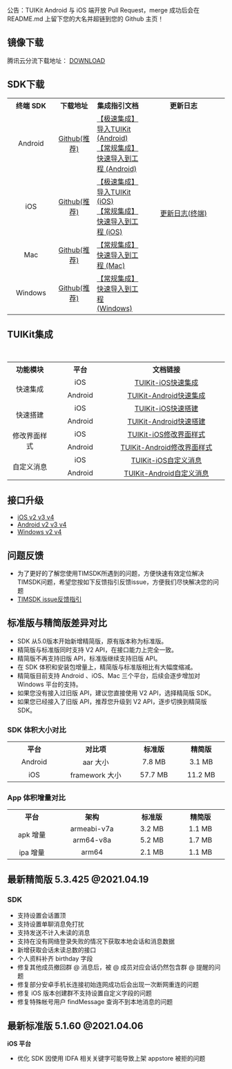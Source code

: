 公告：TUIKit Android 与 iOS 端开放 Pull Request，merge 成功后会在 README.md 上留下您的大名并超链到您的 Github 主页！

## 镜像下载

腾讯云分流下载地址： [DOWNLOAD](https://github-1252463788.cos.ap-shanghai.myqcloud.com/imsdk/TIMSDK.zip)

## SDK下载

<table>
<tr>
<th width="94px" style="text-align:center" >终端 SDK</td>
 <th width="0px" style="text-align:center" >下载地址</td>
<th width="0px"  style="text-align:center">集成指引文档</td>
<th width="175px" style="text-align:center">更新日志</td>
</tr>
<tr>
<td style="text-align:center">Android  </td>
<td style="text-align:center" ><a href="https://github.com/tencentyun/TIMSDK/tree/master/Android/SDK">Github(推荐)</a></td>
<td style="text-align:left" ><a href="https://cloud.tencent.com/document/product/269/37059">【极速集成】导入TUIKit (Android)</a><br><a href="https://cloud.tencent.com/document/product/269/32679">【常规集成】快速导入到工程 (Android)</a></td>
<td style="text-align:center" rowspan='4'><a href="https://cloud.tencent.com/document/product/269/1606">更新日志(终端)</a> </td>
</tr>
<tr>
<td style="text-align:center">iOS  </td>
<td style="text-align:center" ><a href="https://github.com/tencentyun/TIMSDK/tree/master/iOS/ImSDK">Github(推荐)</a></td>
<td style="text-align:left" ><a href="https://cloud.tencent.com/document/product/269/37060">【极速集成】导入TUIKit (iOS)</a><br><a href="https://cloud.tencent.com/document/product/269/32675">【常规集成】快速导入到工程  (iOS)</a></td>
</tr>
<tr>
<td style="text-align:center">Mac  </td>
<td style="text-align:center" ><a href="https://github.com/tencentyun/TIMSDK/tree/master/Mac/ImSDK">Github(推荐)</a></td>
<td style="text-align:left" ><a href="https://cloud.tencent.com/document/product/269/32676">【常规集成】快速导入到工程 (Mac)</a></td>
</tr>
<tr>
<td style="text-align:center">Windows  </td>
<td style="text-align:center" ><a href="https://github.com/tencentyun/TIMSDK/tree/master/cross-platform/Windows">Github(推荐)</a></td>
<td style="text-align:left" ><a href="https://cloud.tencent.com/document/product/269/33489">【常规集成】快速导入到工程 (Windows)</a></td>
</tr>
</table>

## TUIKit集成

<table >
  <tr>
    <th width="180px" style="text-align:center">功能模块</th>
    <th width="180px" style="text-align:center">平台</th>
    <th width="500px" style="text-align:center">文档链接</th>
  </tr>

  <tr >
​    <td rowspan='2' style="text-align:center">快速集成</td>
​    <td style="text-align:center">iOS</td>
​    <td style="text-align:center"><a href="https://cloud.tencent.com/document/product/269/37060">TUIKit-iOS快速集成</a></td>
  </tr>

  <tr>
​    <td style="text-align:center">Android</td>
​    <td style="text-align:center"><a href="https://cloud.tencent.com/document/product/269/37059">TUIKit-Android快速集成</a></td>
  </tr>

  <tr>
​    <td rowspan='2' style="text-align:center">快速搭建</td>
​    <td style="text-align:center">iOS</td>
​    <td style="text-align:center"><a href="https://cloud.tencent.com/document/product/269/37063">TUIKit-iOS快速搭建</a></td>
  </tr>

  <tr>
​    <td style="text-align:center">Android</td>
​    <td style="text-align:center"><a href="https://cloud.tencent.com/document/product/269/37062">TUIKit-Android快速搭建</a></td>
  </tr>

  <tr>
​    <td rowspan='2' style="text-align:center">修改界面样式</td>
​    <td style="text-align:center">iOS</td>
​    <td style="text-align:center"><a href="https://cloud.tencent.com/document/product/269/37065">TUIKit-iOS修改界面样式</a></td>

  </tr>

  <tr>
​    <td style="text-align:center">Android</td>
​    <td style="text-align:center"><a href="https://cloud.tencent.com/document/product/269/37064">TUIKit-Android修改界面样式</a></td>
  </tr>

  <tr>
​    <td rowspan='2' style="text-align:center">自定义消息</td>
​    <td style="text-align:center">iOS</td>
​    <td style="text-align:center"><a href="https://cloud.tencent.com/document/product/269/37067">TUIKit-iOS自定义消息</a></td>
  </tr>

  <tr>
​    <td style="text-align:center">Android</td>
​    <td style="text-align:center"><a href="https://cloud.tencent.com/document/product/269/37066">TUIKit-Android自定义消息</a></td>
  </tr>

</table>


## 接口升级

- [iOS v2 v3 v4](https://github.com/tencentyun/TIMSDK/wiki/iOS-IMSDK-%E6%8E%A5%E5%8F%A3%E5%8F%98%E5%8C%96%EF%BC%88v2---v3---v4%EF%BC%89)
- [Android v2 v3 v4](https://github.com/tencentyun/TIMSDK/wiki/Android-IMSDK-%E6%8E%A5%E5%8F%A3%E5%8F%98%E5%8C%96%EF%BC%88v2---v3---v4%EF%BC%89)
- [Windows v2 v4](https://github.com/tencentyun/TIMSDK/wiki/Windows-IMSDK-%E6%8E%A5%E5%8F%A3%E5%8F%98%E5%8C%96%EF%BC%88v2---v4%EF%BC%89)

## 问题反馈
- 为了更好的了解您使用TIMSDK所遇到的问题，方便快速有效定位解决TIMSDK问题，希望您按如下反馈指引反馈issue，方便我们尽快解决您的问题
- [TIMSDK issue反馈指引](https://github.com/tencentyun/TIMSDK/wiki/TIMSDK-issue%E6%9C%89%E6%95%88%E5%8F%8D%E9%A6%88%E6%A8%A1%E6%9D%BF)



## 标准版与精简版差异对比
- SDK 从5.0版本开始新增精简版，原有版本称为标准版。
- 精简版与标准版同时支持 V2 API，在接口能力上完全一致。
- 精简版不再支持旧版 API，标准版继续支持旧版 API。
- 在 SDK 体积和安装包增量上，精简版与标准版相比有大幅度缩减。
- 精简版目前支持 Android 、iOS、Mac  三个平台，后续会逐步增加对 Windows 平台的支持。
- 如果您没有接入过旧版 API，建议您直接使用 V2 API，选择精简版 SDK。
- 如果您已经接入了旧版 API，推荐您升级到 V2 API，逐步切换到精简版 SDK。

### SDK 体积大小对比
<table>
  <tr>
    <th width="200px" style="text-align:center">平台</th>
    <th width="260px" style="text-align:center">对比项</th>
    <th width="200px" style="text-align:center">标准版</th>
    <th width="200px" style="text-align:center">精简版</th>
  </tr>
  <tr>
    <td style="text-align:center">Android</td>
    <td style="text-align:center">aar 大小</td>
    <td style="text-align:center">7.8 MB</td>
    <td style="text-align:center">3.1 MB</td>
  </tr>
  <tr>
    <td style="text-align:center">iOS</td>
    <td style="text-align:center">framework 大小</td>
    <td style="text-align:center">57.7 MB</td>
    <td style="text-align:center">11.2 MB</td>
  </tr>
</table>

### App 体积增量对比
<table>
  <tr>
    <th width="200px" style="text-align:center">平台</th>
    <th width="260px" style="text-align:center">架构</th>
    <th width="200px" style="text-align:center">标准版</th>
    <th width="200px" style="text-align:center">精简版</th>
  </tr>
  <tr>
    <td rowspan='2' style="text-align:center">apk 增量</td>
    <td style="text-align:center">armeabi-v7a</td>
    <td style="text-align:center">3.2 MB</td>
    <td style="text-align:center">1.1 MB</td>
  </tr>
  <tr>
    <td style="text-align:center">arm64-v8a</td>
    <td style="text-align:center">5.2 MB</td>
    <td style="text-align:center">1.7 MB</td>
  </tr>
  <tr>
    <td style="text-align:center">ipa 增量</td>
    <td style="text-align:center">arm64</td>
    <td style="text-align:center">2.1 MB</td>
    <td style="text-align:center">1.1 MB</td>
  </tr>
</table>

## 最新精简版 5.3.425 @2021.04.19

### SDK

- 支持设置会话置顶
- 支持设置单聊消息免打扰
- 支持发送不计入未读的消息
- 支持在没有网络登录失败的情况下获取本地会话和消息数据
- 新增获取会话未读总数的接口
- 个人资料补齐 birthday 字段
- 修复其他成员撤回群 @ 消息后，被 @ 成员对应会话仍然包含群 @ 提醒的问题
- 修复部分安卓手机长连接初始连网成功后会出现一次断网重连的问题
- 修复 iOS 版本创建群不支持设置自定义字段的问题
- 修复特殊帐号用户 findMessage 查询不到本地消息的问题

## 最新标准版 5.1.60 @2021.04.06

**iOS 平台**

- 优化 SDK 因使用 IDFA 相关关键字可能导致上架 appstore 被拒的问题


